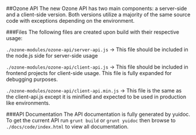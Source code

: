 ##Ozone API
The new Ozone API has two main components: a server-side and a client-side version. Both versions utilize a majority of the same source code with exceptions depending on the environment.

###Files
The following files are created upon build with their respective usage:

```./ozone-modules/ozone-api/server-api.js``` -> This file should be included in the node.js side for server-side usage

```./ozone-modules/ozone-api/client-api.js``` -> This file should be included in frontend projects for client-side usage. This file is fully expanded for debugging purposes.

```./ozone-modules/ozone-api/client-api.min.js``` -> This file is the same as the client-api.js except it is minified and expected to be used in production like environments.

###API Documentation
The API documentation is fully generated by yuidoc. To get the current API run ```grunt build``` or ```grunt yuidoc``` then browse to ```./docs/code/index.html``` to view all documentation.
